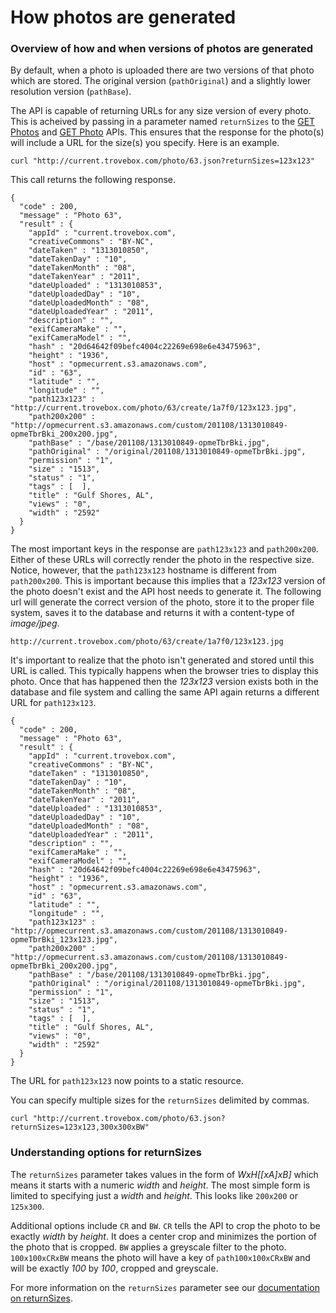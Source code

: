 How photos are generated
=======================

### Overview of how and when versions of photos are generated

By default, when a photo is uploaded there are two versions of that photo which are stored. The original version (`pathOriginal`) and a slightly lower resolution version (`pathBase`).

The API is capable of returning URLs for any size version of every photo. This is acheived by passing in a parameter named `returnSizes` to the [GET Photos](http://theopenphotoproject.org/documentation/api/GetPhotos) and [GET Photo](http://theopenphotoproject.org/documentation/api/GetPhoto) APIs. This ensures that the response for the photo(s) will include a URL for the size(s) you specify. Here is an example.

    curl "http://current.trovebox.com/photo/63.json?returnSizes=123x123"

This call returns the following response.

    {
      "code" : 200,
      "message" : "Photo 63",
      "result" : {
        "appId" : "current.trovebox.com",
        "creativeCommons" : "BY-NC",
        "dateTaken" : "1313010850",
        "dateTakenDay" : "10",
        "dateTakenMonth" : "08",
        "dateTakenYear" : "2011",
        "dateUploaded" : "1313010853",
        "dateUploadedDay" : "10",
        "dateUploadedMonth" : "08",
        "dateUploadedYear" : "2011",
        "description" : "",
        "exifCameraMake" : "",
        "exifCameraModel" : "",
        "hash" : "20d64642f09befc4004c22269e698e6e43475963",
        "height" : "1936",
        "host" : "opmecurrent.s3.amazonaws.com",
        "id" : "63",
        "latitude" : "",
        "longitude" : "",
        "path123x123" : "http://current.trovebox.com/photo/63/create/1a7f0/123x123.jpg",
        "path200x200" : "http://opmecurrent.s3.amazonaws.com/custom/201108/1313010849-opmeTbrBki_200x200.jpg",
        "pathBase" : "/base/201108/1313010849-opmeTbrBki.jpg",
        "pathOriginal" : "/original/201108/1313010849-opmeTbrBki.jpg",
        "permission" : "1",
        "size" : "1513",
        "status" : "1",
        "tags" : [  ],
        "title" : "Gulf Shores, AL",
        "views" : "0",
        "width" : "2592"
      }
    }

The most important keys in the response are `path123x123` and `path200x200`. Either of these URLs will correctly render the photo in the respective size. Notice, however, that the `path123x123` hostname is different from `path200x200`. This is important because this implies that a _123x123_ version of the photo doesn't exist and the API host needs to generate it. The following url will generate the correct version of the photo, store it to the proper file system, saves it to the database and returns it with a content-type of _image/jpeg_.

    http://current.trovebox.com/photo/63/create/1a7f0/123x123.jpg

It's important to realize that the photo isn't generated and stored until this URL is called. This typically happens when the browser tries to display this photo. Once that has happened then the _123x123_ version exists both in the database and file system and calling the same API again returns a different URL for `path123x123`.

    {
      "code" : 200,
      "message" : "Photo 63",
      "result" : {
        "appId" : "current.trovebox.com",
        "creativeCommons" : "BY-NC",
        "dateTaken" : "1313010850",
        "dateTakenDay" : "10",
        "dateTakenMonth" : "08",
        "dateTakenYear" : "2011",
        "dateUploaded" : "1313010853",
        "dateUploadedDay" : "10",
        "dateUploadedMonth" : "08",
        "dateUploadedYear" : "2011",
        "description" : "",
        "exifCameraMake" : "",
        "exifCameraModel" : "",
        "hash" : "20d64642f09befc4004c22269e698e6e43475963",
        "height" : "1936",
        "host" : "opmecurrent.s3.amazonaws.com",
        "id" : "63",
        "latitude" : "",
        "longitude" : "",
        "path123x123" : "http://opmecurrent.s3.amazonaws.com/custom/201108/1313010849-opmeTbrBki_123x123.jpg",
        "path200x200" : "http://opmecurrent.s3.amazonaws.com/custom/201108/1313010849-opmeTbrBki_200x200.jpg",
        "pathBase" : "/base/201108/1313010849-opmeTbrBki.jpg",
        "pathOriginal" : "/original/201108/1313010849-opmeTbrBki.jpg",
        "permission" : "1",
        "size" : "1513",
        "status" : "1",
        "tags" : [  ],
        "title" : "Gulf Shores, AL",
        "views" : "0",
        "width" : "2592"
      }
    }

The URL for `path123x123` now points to a static resource.

You can specify multiple sizes for the `returnSizes` delimited by commas.

    curl "http://current.trovebox.com/photo/63.json?returnSizes=123x123,300x300xBW"

### Understanding options for returnSizes

The `returnSizes` parameter takes values in the form of _WxH[[xA]xB]_ which means it starts with a numeric _width_ and _height_. The most simple form is limited to specifying just a _width_ and _height_. This looks like `200x200` or `125x300`.

Additional options include `CR` and `BW`. `CR` tells the API to crop the photo to be exactly _width_ by _height_. It does a center crop and minimizes the portion of the photo that is cropped. `BW` applies a greyscale filter to the photo. `100x100xCRxBW` means the photo will have a key of `path100x100xCRxBW` and will be exactly _100_ by _100_, cropped and greyscale.

For more information on the `returnSizes` parameter see our [documentation on returnSizes](http://theopenphotoproject.org/documentation/faq/ReturnSizes).
